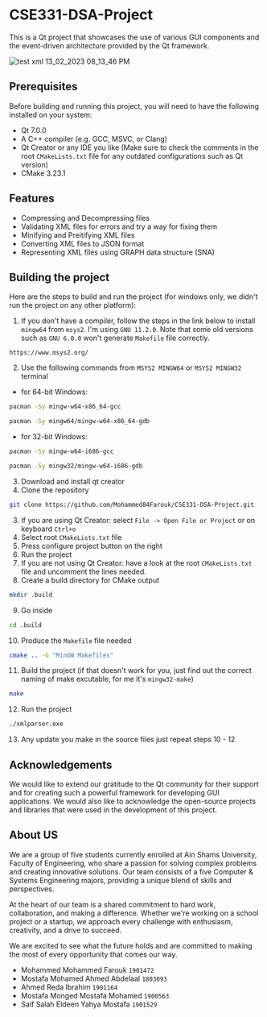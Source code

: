 # CSE331-DSA-Project

This is a Qt project that showcases the use of various GUI components and the event-driven architecture provided by the Qt framework.

![test xml 13_02_2023 08_13_46 PM](https://user-images.githubusercontent.com/74428638/218540346-45109288-8916-4d6f-b573-959d6e482b0b.png)

## Prerequisites

Before building and running this project, you will need to have the following installed on your system:

- Qt 7.0.0
- A C++ compiler (e.g. GCC, MSVC, or Clang)
- Qt Creator or any IDE you like (Make sure to check the comments in the root ``CMakeLists.txt`` file for any outdated configurations such as Qt version)
- CMake 3.23.1

## Features

- Compressing and Decompressing files
- Validating XML files for errors and try a way for fixing them
- Minifying and Preitifying XML files
- Converting XML files to JSON format
- Representing XML files using GRAPH data structure (SNA)

## Building the project

Here are the steps to build and run the project (for windows only, we didn't run the project on any other platform):

1. If you don't have a compiler, follow the steps in the link below to install ``mingw64`` from ``msys2``. I'm using ``GNU 11.2.0``. Note that some old versions such as ``GNU 6.0.0`` won't generate ``Makefile`` file correctly.
```
https://www.msys2.org/
```
2. Use the following commands from ``MSYS2 MINGW64`` or ``MSYS2 MINGW32`` terminal
 - for 64-bit Windows:
```bash
pacman -Sy mingw-w64-x86_64-gcc
```
```bash
pacman -Sy mingw64/mingw-w64-x86_64-gdb
```
 - for 32-bit Windows:
```bash
pacman -Sy mingw-w64-i686-gcc
```
```bash
pacman -Sy mingw32/mingw-w64-i686-gdb
```
3. Download and install qt creator
4. Clone the repository
```bash
git clone https://github.com/Mohammed84Farouk/CSE331-DSA-Project.git
```
3. If you are using Qt Creator: select ``File -> Open File or Project`` or on keyboard ``Ctrl+o``
4. Select root ``CMakeLists.txt`` file
5. Press configure project button on the right
6. Run the project
7. If you are not using Qt Creator: have a look at the root ``CMakeLists.txt`` file and uncomment the lines needed.
8. Create a build directory for CMake output
```bash
mkdir .build
```
9. Go inside
```bash
cd .build
```
10. Produce the ``Makefile`` file needed
```bash
cmake .. -G "MinGW Makefiles"
```
11. Build the project (if that doesn't work for you, just find out the correct naming of make excutable, for me it's ``mingw32-make``)
```bash
make
```
12. Run the project
```bash
./xmlparser.exe
```
13. Any update you make in the source files just repeat steps 10 - 12

## Acknowledgements

We would like to extend our gratitude to the Qt community for their support and for creating such a powerful framework for developing GUI applications. We would also like to acknowledge the open-source projects and libraries that were used in the development of this project.

## About US

We are a group of five students currently enrolled at Ain Shams University, Faculty of Engineering, who share a passion for solving complex problems and creating innovative solutions. Our team consists of a five Computer & Systems Engineering majors, providing a unique blend of skills and perspectives.

At the heart of our team is a shared commitment to hard work, collaboration, and making a difference. Whether we're working on a school project or a startup, we approach every challenge with enthusiasm, creativity, and a drive to succeed.

We are excited to see what the future holds and are committed to making the most of every opportunity that comes our way.

- Mohammed Mohammed Farouk ``1901472``
- Mostafa Mohamed Ahmed Abdelaal ``1803093``
- Ahmed Reda Ibrahim ``1901164``
- Mostafa Monged Mostafa Mohamed ``1900563``
- Saif Salah Eldeen Yahya Mostafa ``1901529``
